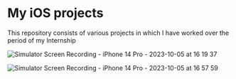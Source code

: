 # My iOS projects
This repository consists of various projects in which I have worked over the period of my Internship 

![Simulator Screen Recording - iPhone 14 Pro - 2023-10-05 at 16 19 37](https://github.com/zorua14/iOS/assets/94368303/998ac670-646b-4b6e-a399-1598fad31b44)

![Simulator Screen Recording - iPhone 14 Pro - 2023-10-05 at 16 57 59](https://github.com/zorua14/iOS/assets/94368303/999d1c7c-cedd-488b-b4c0-bb50a3b82143)
